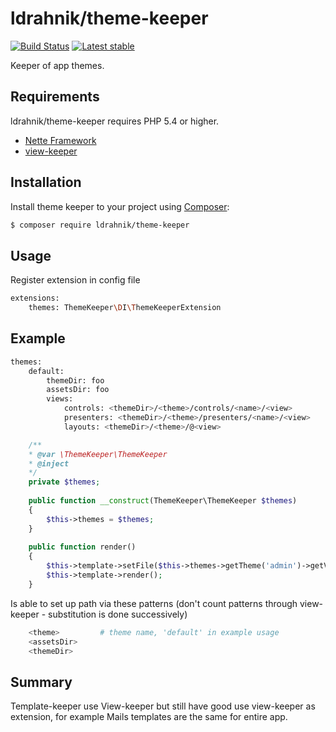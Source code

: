 ldrahnik/theme-keeper
======

[![Build Status](https://travis-ci.org/ldrahnik/theme-keeper.svg)](https://travis-ci.org/ldrahnik/theme-keeper)
[![Latest stable](https://img.shields.io/packagist/v/ldrahnik/theme-keeper.svg)](https://packagist.org/packages/ldrahnik/theme-keeper)

Keeper of app themes.

Requirements
------------

ldrahnik/theme-keeper requires PHP 5.4 or higher.

- [Nette Framework](https://github.com/nette/nette)
- [view-keeper](https://github.com/ldrahnik/view-keeper)

Installation
------------

Install theme keeper to your project using  [Composer](http://getcomposer.org/):

```sh
$ composer require ldrahnik/theme-keeper
```

Usage
-----

Register extension in config file

```sh
extensions:
	themes: ThemeKeeper\DI\ThemeKeeperExtension
```

Example
-------

```sh
themes:
	default:
		themeDir: foo
		assetsDir: foo
		views:
			controls: <themeDir>/<theme>/controls/<name>/<view>
			presenters: <themeDir>/<theme>/presenters/<name>/<view>
			layouts: <themeDir>/<theme>/@<view>
```

```php
	/**
	* @var \ThemeKeeper\ThemeKeeper 
	* @inject 
	*/
	private $themes;
	
	public function __construct(ThemeKeeper\ThemeKeeper $themes)
    {
		$this->themes = $themes;
    }
    
    public function render()
    {
    	$this->template->setFile($this->themes->getTheme('admin')->getView($this->name, 'controls'));
		$this->template->render();
    }
```

Is able to set up path via these patterns (don't count patterns through view-keeper - substitution is done successively)
``` sh
	<theme>        	# theme name, 'default' in example usage
	<assetsDir>
	<themeDir>
```


Summary
-------

Template-keeper use View-keeper but still have good use view-keeper as extension, for example Mails templates are the same for entire app.
